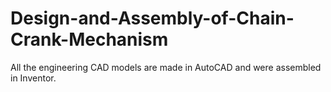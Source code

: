 # Design-and-Assembly-of-Chain-Crank-Mechanism

All the engineering CAD models are made in AutoCAD and were assembled in Inventor.

